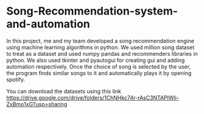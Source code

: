 # Song-Recommendation-system-and-automation
In this project, me and my team developed a song recommendation engine using machine learning algorithms in python. 
We used million song dataset to treat as a dataset and used numpy pandas and recommenders libraries in python. 
We also used tkinter and pyautogui for creating gui and adding automation respectively. 
Once the choice of song is selected by the user, the program finds similar songs to it and automatically plays it by opening spotify.

You can download the datasets using this link https://drive.google.com/drive/folders/1ChNHkc74r-rAsC3NTAPIWli-ZxBmo1xG?usp=sharing
